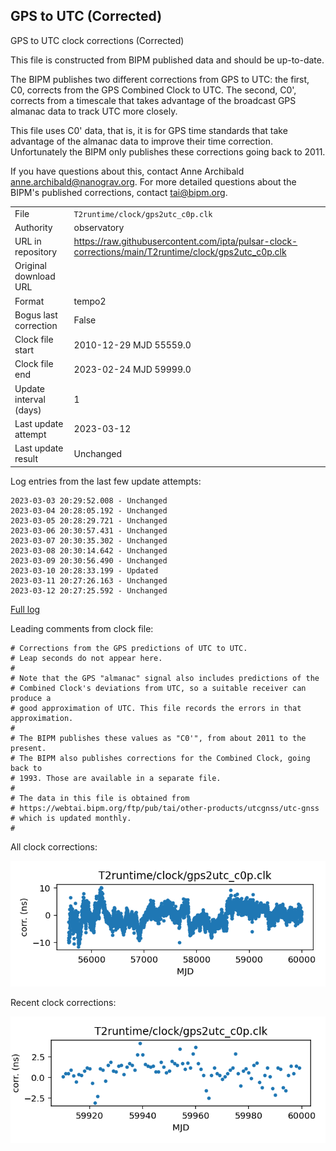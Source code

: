 
## GPS to UTC (Corrected)

GPS to UTC clock corrections (Corrected)

This file is constructed from BIPM published data and should be up-to-date.

The BIPM publishes two different corrections from GPS to UTC:
the first, C0, corrects from the GPS Combined Clock to UTC. The second,
C0', corrects from a timescale that takes advantage of the broadcast
GPS almanac data to track UTC more closely.

This file uses C0' data, that is, it is for GPS time standards that
take advantage of the almanac data to improve their time correction.
Unfortunately the BIPM only publishes these corrections going back
to 2011.

If you have questions about this, contact Anne Archibald
<anne.archibald@nanograv.org>. For more detailed questions
about the BIPM's published corrections, contact <tai@bipm.org>.

|     |     |
|:--- |:--- |
| File | `T2runtime/clock/gps2utc_c0p.clk` |
| Authority | observatory |
| URL in repository | <https://raw.githubusercontent.com/ipta/pulsar-clock-corrections/main/T2runtime/clock/gps2utc_c0p.clk> |
| Original download URL | <None> |
| Format | tempo2 |
| Bogus last correction | False |
| Clock file start | 2010-12-29 MJD 55559.0 |
| Clock file end | 2023-02-24 MJD 59999.0 |
| Update interval (days) | 1 |
| Last update attempt | 2023-03-12 |
| Last update result | Unchanged |

Log entries from the last few update attempts:
```
2023-03-03 20:29:52.008 - Unchanged
2023-03-04 20:28:05.192 - Unchanged
2023-03-05 20:28:29.721 - Unchanged
2023-03-06 20:30:57.431 - Unchanged
2023-03-07 20:30:35.302 - Unchanged
2023-03-08 20:30:14.642 - Unchanged
2023-03-09 20:30:56.490 - Unchanged
2023-03-10 20:28:33.199 - Updated
2023-03-11 20:27:26.163 - Unchanged
2023-03-12 20:27:25.592 - Unchanged
```
[Full log](https://raw.githubusercontent.com/ipta/pulsar-clock-corrections/main/log/T2runtime/clock/gps2utc_c0p.clk.log)

Leading comments from clock file:

    # Corrections from the GPS predictions of UTC to UTC.
    # Leap seconds do not appear here.
    #
    # Note that the GPS "almanac" signal also includes predictions of the
    # Combined Clock's deviations from UTC, so a suitable receiver can produce a
    # good approximation of UTC. This file records the errors in that approximation.
    #
    # The BIPM publishes these values as "C0'", from about 2011 to the present.
    # The BIPM also publishes corrections for the Combined Clock, going back to
    # 1993. Those are available in a separate file.
    #
    # The data in this file is obtained from
    # https://webtai.bipm.org/ftp/pub/tai/other-products/utcgnss/utc-gnss
    # which is updated monthly.
    #



All clock corrections:

![plot of all clock corrections](gps2utc_c0p.clk.png "All corrections")

Recent clock corrections:

![plot of recent clock corrections](gps2utc_c0p.clk.short.png "Recent corrections")

